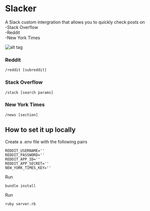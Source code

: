 # Slacker
A Slack custom intergration that allows you to quickly check posts on  
-Stack Overflow  
-Reddit  
-New York Times  

![alt tag](http://g.recordit.co/POXxfmfd33.gif)

### Reddit
```
/reddit [subreddit]
```

### Stack Overflow
```
/stack [search params]
```

### New York Times
```
/news [section]
```

## How to set it up locally
Create a .env file with the following pairs
```
REDDIT_USERNAME=''
REDDIT_PASSWORD='' 
REDDIT_APP_ID=''
REDDIT_APP_SECRET=''
NEW_YORK_TIMES_KEY=''
```

Run
```
bundle install
```

Run
```
ruby server.rb
```

